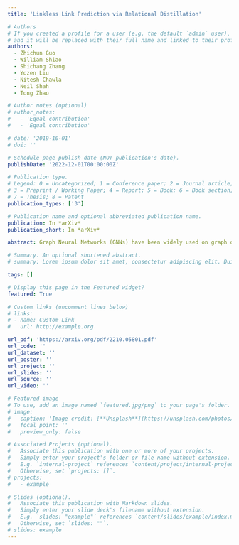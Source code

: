 ```yaml
---
title: 'Linkless Link Prediction via Relational Distillation'

# Authors
# If you created a profile for a user (e.g. the default `admin` user), write the username (folder name) here
# and it will be replaced with their full name and linked to their profile.
authors:
  - Zhichun Guo
  - William Shiao
  - Shichang Zhang
  - Yozen Liu
  - Nitesh Chawla
  - Neil Shah
  - Tong Zhao

# Author notes (optional)
# author_notes:
#   - 'Equal contribution'
#   - 'Equal contribution'

# date: '2019-10-01'
# doi: ''

# Schedule page publish date (NOT publication's date).
publishDate: '2022-12-01T00:00:00Z'

# Publication type.
# Legend: 0 = Uncategorized; 1 = Conference paper; 2 = Journal article;
# 3 = Preprint / Working Paper; 4 = Report; 5 = Book; 6 = Book section;
# 7 = Thesis; 8 = Patent
publication_types: ['3']

# Publication name and optional abbreviated publication name.
publication: In *arXiv*
publication_short: In *arXiv*

abstract: Graph Neural Networks (GNNs) have been widely used on graph data and have shown exceptional performance in the task of link prediction. Despite their effectiveness, GNNs often suffer from high latency due to non-trivial neighborhood data dependency in practical deployments. To address this issue, researchers have proposed methods based on knowledge distillation (KD) to transfer the knowledge from teacher GNNs to student MLPs, which are known to be efficient even with industrial scale data, and have shown promising results on node classification. Nonetheless, using KD to accelerate link prediction is still unexplored. In this work, we start with exploring two direct analogs of traditional KD for link prediction, i.e., predicted logit-based matching and node representation-based matching. Upon observing direct KD analogs do not perform well for link prediction, we propose a relational KD framework, Linkless Link Prediction (LLP). Unlike simple KD methods that match independent link logits or node representations, LLP distills relational knowledge that is centered around each (anchor) node to the student MLP. Specifically, we propose two matching strategies that complement each other, rank-based matching and distribution-based matching. Extensive experiments demonstrate that LLP boosts the link prediction performance of MLPs with significant margins, and even outperforms the teacher GNNs on 6 out of 9 benchmarks. LLP also achieves a 776.37× speedup in link prediction inference compared to GNNs on the large scale OGB-Citation2 dataset.

# Summary. An optional shortened abstract.
# summary: Lorem ipsum dolor sit amet, consectetur adipiscing elit. Duis posuere tellus ac convallis placerat. Proin tincidunt magna sed ex sollicitudin condimentum.

tags: []

# Display this page in the Featured widget?
featured: True

# Custom links (uncomment lines below)
# links:
# - name: Custom Link
#   url: http://example.org

url_pdf: 'https://arxiv.org/pdf/2210.05801.pdf'
url_code: ''
url_dataset: ''
url_poster: ''
url_project: ''
url_slides: ''
url_source: ''
url_video: ''

# Featured image
# To use, add an image named `featured.jpg/png` to your page's folder.
# image:
#   caption: 'Image credit: [**Unsplash**](https://unsplash.com/photos/pLCdAaMFLTE)'
#   focal_point: ''
#   preview_only: false

# Associated Projects (optional).
#   Associate this publication with one or more of your projects.
#   Simply enter your project's folder or file name without extension.
#   E.g. `internal-project` references `content/project/internal-project/index.md`.
#   Otherwise, set `projects: []`.
# projects:
#   - example

# Slides (optional).
#   Associate this publication with Markdown slides.
#   Simply enter your slide deck's filename without extension.
#   E.g. `slides: "example"` references `content/slides/example/index.md`.
#   Otherwise, set `slides: ""`.
# slides: example
---
```


<!-- {{% callout note %}}
Click the _Cite_ button above to demo the feature to enable visitors to import publication metadata into their reference management software.
{{% /callout %}}

{{% callout note %}}
Create your slides in Markdown - click the _Slides_ button to check out the example.
{{% /callout %}} -->

<!-- [pdf](https://dl.acm.org/doi/pdf/10.1145/3340531.3411981)[code](https://github.com/zhichunguo/GraSeq) -->
<!-- Supplementary notes can be added here, including [code, math, and images](https://wowchemy.com/docs/writing-markdown-latex/). -->
